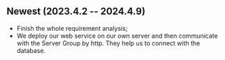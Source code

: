 
## Newest (2023.4.2 -- 2024.4.9)

 - Finish the whole requirement analysis;
 - We deploy our web service on our own server and then communicate with the Server Group by http. They help us to connect with the database.